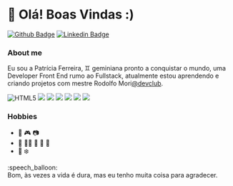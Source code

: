 # :milky_way: Olá! Boas Vindas :) 

[![Github Badge](https://img.shields.io/badge/-Github-000?style=flat-square&logo=Github&logoColor=white&link=https://github.com/patryciadev)](https://github.com/patryciadev)
[![Linkedin Badge](https://img.shields.io/badge/-LinkedIn-blue?style=flat-square&logo=Linkedin&logoColor=white&link=https://www.linkedin.com/in/patr%C3%ADcia-ferreira-615593191//)](https://www.linkedin.com/in/patr%C3%ADcia-ferreira-615593191/)



### About me
Eu sou a Patrícia Ferreira, :gemini: geminiana pronto a conquistar o mundo, uma Developer Front End rumo ao Fullstack, atualmente estou aprendendo e criando projetos com mestre Rodolfo Mori[@devclub](https://https://rodolfomori.com.br/front-end//). 

![HTML5](https://img.shields.io/badge/html5-%23E34F26.svg?style=for-the-badge&logo=html5&logoColor=white)
<img src="https://img.shields.io/badge/CSS-239120?&style=for-the-badge&logo=css3&logoColor=white"></img>
<img src="https://img.shields.io/badge/javascript-%23323330.svg?style=for-the-badge&logo=javascript&logoColor=%23F7DF1E"></img>
<img src="https://img.shields.io/badge/Node.js-339933?style=for-the-badge&logo=nodedotjs&logoColor=white"></img>
<img src="https://img.shields.io/badge/react-%2320232a.svg?style=for-the-badge&logo=react&logoColor=%2361DAFB"></img>
<img src="https://img.shields.io/badge/git-%23F05033.svg?style=for-the-badge&logo=git&logoColor=white"></img>
<img src="https://img.shields.io/badge/github-%23121011.svg?style=for-the-badge&logo=github&logoColor=white"></img>
<p>

### Hobbies
- :blue_book: :video_game: :camera:
- :blue_heart: :couple_with_heart::notes: :running: :dog: :muscle:
- :cactus: :snowflake: 
</p>
<p>
:speech_balloon:
<br> Bom, às vezes a vida é dura, mas eu tenho muita coisa para agradecer.
</p>
